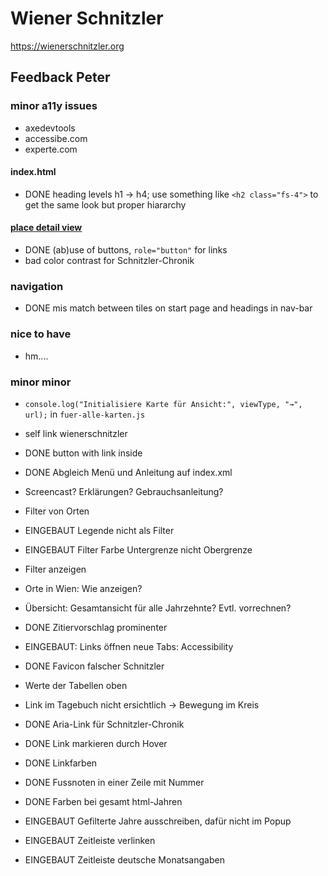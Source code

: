 # Wiener Schnitzler
https://wienerschnitzler.org

## Feedback Peter

### minor a11y issues
* axedevtools
* accessibe.com
* experte.com
#### index.html
* DONE heading levels h1 -> h4; use something like `<h2 class="fs-4">` to get the same look but proper hiararchy

#### [place detail view](https://wienerschnitzler.org/pmb190698.html)
* DONE (ab)use of buttons, `role="button"` for links
* bad color contrast for Schnitzler-Chronik

### navigation
* DONE mis match between tiles on start page and headings in nav-bar

### nice to have
* hm....

### minor minor
* `console.log("Initialisiere Karte für Ansicht:", viewType, "→", url);` in `fuer-alle-karten.js`

* self link wienerschnitzler 
* DONE button with link inside
* DONE Abgleich Menü und Anleitung auf index.xml
* Screencast? Erklärungen? Gebrauchsanleitung?
* Filter von Orten
* EINGEBAUT Legende nicht als Filter
* EINGEBAUT Filter Farbe Untergrenze nicht Obergrenze
* Filter anzeigen
* Orte in Wien: Wie anzeigen?
* Übersicht: Gesamtansicht für alle Jahrzehnte? Evtl. vorrechnen?
* DONE Zitiervorschlag prominenter
* EINGEBAUT: Links öffnen neue Tabs: Accessibility
* DONE Favicon falscher Schnitzler 
* Werte der Tabellen oben
* Link im Tagebuch nicht ersichtlich -> Bewegung im Kreis
* DONE Aria-Link für Schnitzler-Chronik
* DONE Link markieren durch Hover
* DONE Linkfarben
* DONE Fussnoten in einer Zeile mit Nummer
* DONE Farben bei gesamt html-Jahren
* EINGEBAUT Gefilterte Jahre ausschreiben, dafür nicht im Popup
* EINGEBAUT Zeitleiste verlinken
* EINGEBAUT Zeitleiste deutsche Monatsangaben
